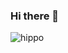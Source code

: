 ### Hi there 👋
![hippo](https://media1.tenor.com/images/b08ea2edeb1bacff183418e57eb4dec4/tenor.gif?itemid=13461151)
<!--
**DavidDzgoev/daviddzgoev** is a ✨ _special_ ✨ repository because its `README.md` (this file) appears on your GitHub profile.

Here are some ideas to get you started:

- 🔭 I’m currently working on ...
- 🌱 I’m currently learning ...
- 👯 I’m looking to collaborate on ...
- 🤔 I’m looking for help with ...
- 💬 Ask me about ...
- 📫 How to reach me: ...
- 😄 Pronouns: ...
- ⚡ Fun fact: ...
-->
